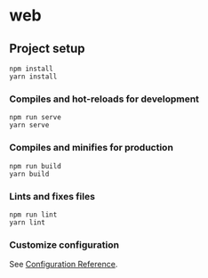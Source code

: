 # web

## Project setup
```
npm install
yarn install
```

### Compiles and hot-reloads for development
```
npm run serve
yarn serve
```

### Compiles and minifies for production
```
npm run build
yarn build
```

### Lints and fixes files
```
npm run lint
yarn lint
```

### Customize configuration
See [Configuration Reference](https://cli.vuejs.org/config/).
